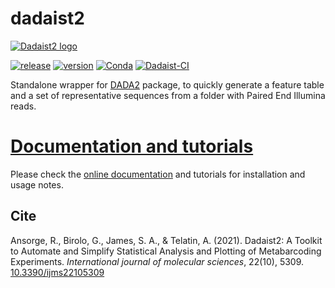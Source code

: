 # dadaist2

[![Dadaist2 logo](docs/img/dadaist2.png)](https://quadram-institute-bioscience.github.io/dadaist2/)

[![release](https://img.shields.io/github/v/release/quadram-institute-bioscience/dadaist2?label=github%20release)](https://github.com/quadram-institute-bioscience/dadaist2/releases)
[![version](
https://anaconda.org/bioconda/dadaist2/badges/version.svg)](https://bioconda.github.io/recipes/dadaist2/README.html)
[![Conda](https://anaconda.org/bioconda/dadaist2/badges/downloads.svg)](https://bioconda.github.io/recipes/dadaist2/README.html)
[![Dadaist-CI](https://img.shields.io/github/actions/workflow/status/quadram-institute-bioscience/dadaist2/test-dadaist.yml?branch=master)](https://github.com/quadram-institute-bioscience/dadaist2/actions/workflows/blank.yml)


Standalone wrapper for [DADA2](https://benjjneb.github.io/dada2/index.html) package, to quickly generate a feature table and a
set of representative sequences from a folder with Paired End Illumina reads.

# [Documentation and tutorials](https://quadram-institute-bioscience.github.io/dadaist2)

Please check the [online documentation](https://quadram-institute-bioscience.github.io/dadaist2) and tutorials
for installation and usage notes.


## Cite 

<div data-badge-popover="right" data-badge-type="donut" data-doi="10.3390/ijms22105309" data-hide-no-mentions="true" class="altmetric-embed"></div>

Ansorge, R., Birolo, G., James, S. A., & Telatin, A. (2021). Dadaist2: A Toolkit to Automate and Simplify Statistical Analysis and Plotting of Metabarcoding Experiments. _International journal of molecular sciences_, 22(10), 5309. [10.3390/ijms22105309](https://doi.org/10.3390/ijms22105309)
 
